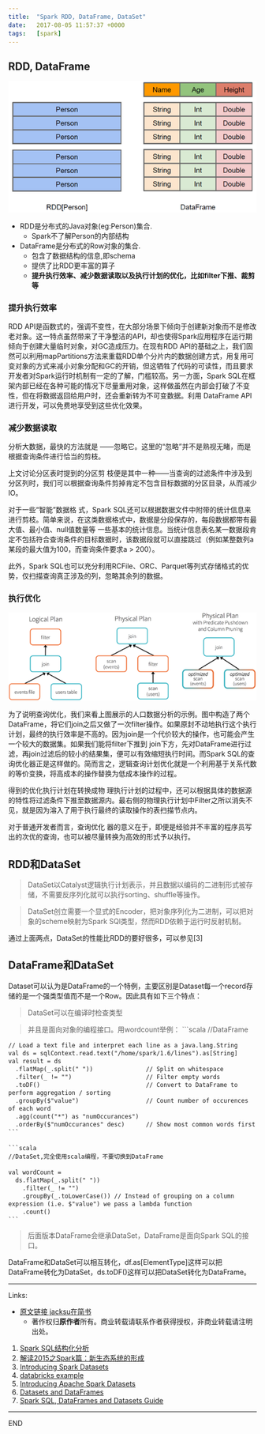```yaml
---
title:  "Spark RDD, DataFrame, DataSet"
date:   2017-08-05 11:57:37 +0000
tags:   [spark]
---
```

## RDD, DataFrame

![](./resources/2017-08-05-rdd-dateframe-dataset/rdd-dataframe.png)

- RDD是分布式的Java对象(eg:Person)集合.
  - Spark不了解Person的内部结构 
- DataFrame是分布式的Row对象的集合.
  - 包含了数据结构的信息,即schema
  - 提供了比RDD更丰富的算子
  - **提升执行效率、减少数据读取以及执行计划的优化，比如filter下推、裁剪等**

### 提升执行效率

RDD API是函数式的，强调不变性，在大部分场景下倾向于创建新对象而不是修改老对象。这一特点虽然带来了干净整洁的API，却也使得Spark应用程序在运行期倾向于创建大量临时对象，对GC造成压力。在现有RDD API的基础之上，我们固然可以利用mapPartitions方法来重载RDD单个分片内的数据创建方式，用复用可变对象的方式来减小对象分配和GC的开销，但这牺牲了代码的可读性，而且要求开发者对Spark运行时机制有一定的了解，门槛较高。另一方面，Spark SQL在框架内部已经在各种可能的情况下尽量重用对象，这样做虽然在内部会打破了不变性，但在将数据返回给用户时，还会重新转为不可变数据。利用 DataFrame API进行开发，可以免费地享受到这些优化效果。

### 减少数据读取

分析大数据，最快的方法就是 ——忽略它。这里的“忽略”并不是熟视无睹，而是根据查询条件进行恰当的剪枝。

上文讨论分区表时提到的分区剪 枝便是其中一种——当查询的过滤条件中涉及到分区列时，我们可以根据查询条件剪掉肯定不包含目标数据的分区目录，从而减少IO。

对于一些“智能”数据格 式，Spark SQL还可以根据数据文件中附带的统计信息来进行剪枝。简单来说，在这类数据格式中，数据是分段保存的，每段数据都带有最大值、最小值、null值数量等 一些基本的统计信息。当统计信息表名某一数据段肯定不包括符合查询条件的目标数据时，该数据段就可以直接跳过（例如某整数列a某段的最大值为100，而查询条件要求a > 200）。

此外，Spark SQL也可以充分利用RCFile、ORC、Parquet等列式存储格式的优势，仅扫描查询真正涉及的列，忽略其余列的数据。

### 执行优化

![](./resources/2017-08-05-rdd-dateframe-dataset/filter-down.png)

为了说明查询优化，我们来看上图展示的人口数据分析的示例。图中构造了两个DataFrame，将它们join之后又做了一次filter操作。如果原封不动地执行这个执行计划，最终的执行效率是不高的。因为join是一个代价较大的操作，也可能会产生一个较大的数据集。如果我们能将filter下推到 join下方，先对DataFrame进行过滤，再join过滤后的较小的结果集，便可以有效缩短执行时间。而Spark SQL的查询优化器正是这样做的。简而言之，逻辑查询计划优化就是一个利用基于关系代数的等价变换，将高成本的操作替换为低成本操作的过程。

得到的优化执行计划在转换成物 理执行计划的过程中，还可以根据具体的数据源的特性将过滤条件下推至数据源内。最右侧的物理执行计划中Filter之所以消失不见，就是因为溶入了用于执行最终的读取操作的表扫描节点内。

对于普通开发者而言，查询优化 器的意义在于，即便是经验并不丰富的程序员写出的次优的查询，也可以被尽量转换为高效的形式予以执行。

## RDD和DataSet

> DataSet以Catalyst逻辑执行计划表示，并且数据以编码的二进制形式被存储，不需要反序列化就可以执行sorting、shuffle等操作。

> DataSet创立需要一个显式的Encoder，把对象序列化为二进制，可以把对象的scheme映射为Spark SQl类型，然而RDD依赖于运行时反射机制。

通过上面两点，DataSet的性能比RDD的要好很多，可以参见[3]

## DataFrame和DataSet

Dataset可以认为是DataFrame的一个特例，主要区别是Dataset每一个record存储的是一个强类型值而不是一个Row。因此具有如下三个特点：

> DataSet可以在编译时检查类型

> 并且是面向对象的编程接口。用wordcount举例：
    ```scala
    //DataFrame

    // Load a text file and interpret each line as a java.lang.String
    val ds = sqlContext.read.text("/home/spark/1.6/lines").as[String]
    val result = ds
      .flatMap(_.split(" "))               // Split on whitespace
      .filter(_ != "")                     // Filter empty words
      .toDF()                              // Convert to DataFrame to perform aggregation / sorting
      .groupBy($"value")                   // Count number of occurences of each word
      .agg(count("*") as "numOccurances")
      .orderBy($"numOccurances" desc)      // Show most common words first
    ```

    ```scala
    //DataSet,完全使用scala编程，不要切换到DataFrame

    val wordCount = 
      ds.flatMap(_.split(" "))
        .filter(_ != "")
        .groupBy(_.toLowerCase()) // Instead of grouping on a column expression (i.e. $"value") we pass a lambda function
        .count()
    ```

> 后面版本DataFrame会继承DataSet，DataFrame是面向Spark SQL的接口。

DataFrame和DataSet可以相互转化，df.as[ElementType]这样可以把DataFrame转化为DataSet，ds.toDF()这样可以把DataSet转化为DataFrame。

---
Links:
- [原文链接 jacksu在简书](http://www.jianshu.com/p/c0181667daa0)
  - 著作权归**原作者**所有。商业转载请联系作者获得授权，非商业转载请注明出处。

1. [Spark SQL结构化分析](http://www.iteye.com/news/30658)
1. [解读2015之Spark篇：新生态系统的形成](http://www.infoq.com/cn/articles/2015-Review-Spark)
1. [Introducing Spark Datasets](https://databricks.com/blog/2016/01/04/introducing-spark-datasets.html)
1. [databricks example](https://docs.cloud.databricks.com/docs/spark/1.6/index.html#examples/Dataset%20Wordcount.html)
1. [Introducing Apache Spark Datasets](https://databricks.com/blog/2016/01/04/introducing-apache-spark-datasets.html)
1. [Datasets and DataFrames](http://spark.apache.org/docs/latest/sql-programming-guide.html#overview)
1. [Spark SQL, DataFrames and Datasets Guide](http://spark.apache.org/docs/latest/sql-programming-guide.html)

---
END
